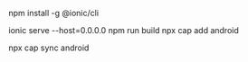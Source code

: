 npm install -g @ionic/cli

ionic serve --host=0.0.0.0
npm run build
npx cap add android

npx cap sync android
